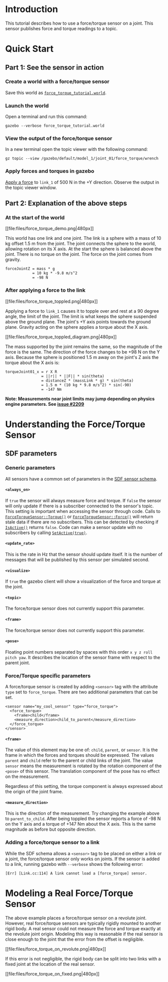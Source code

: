 # Introduction
This tutorial describes how to use a force/torque sensor on a joint.
This sensor publishes force and torque readings to a topic.


# Quick Start

## Part 1: See the sensor in action

### Create a world with a force/torque sensor
Save this world as
[`force_torque_tutorial.world`](https://bitbucket.org/osrf/gazebo_tutorials/raw/default/force_torque_sensor/files/force_torque_tutorial.world).

<include from='/#include/' src='http://bitbucket.org/osrf/gazebo_tutorials/raw/default/force_torque_sensor/files/force_torque_tutorial.world' />

### Launch the  world
Open a terminal and run this command:

```
gazebo --verbose force_torque_tutorial.world
```

### View the output of the force/torque sensor
In a new terminal open the topic viewer with the following command:

```
gz topic --view /gazebo/default/model_1/joint_01/force_torque/wrench
```

### Apply forces and torques in gazebo
[Apply a force](tutorials?tut=apply_force_torque) to `link_1` of 500 N in the +Y direction.
Observe the output in the topic viewer window.


## Part 2: Explanation of the above steps

### At the start of the world
[[file:files/force_torque_demo.png|480px]]

This world has one link and one joint.
The link is a sphere with a mass of 10 kg offset 1.5 m from the joint.
The joint connects the sphere to the world, allowing rotation on its X axis.
At the start the sphere is balanced above the joint.
There is no torque on the joint.
The force on the joint comes from gravity.

```
forceJointZ = mass * g
            = 10 kg * -9.8 m/s^2
            = -98 N
```

### After applying a force to the link
[[file:files/force_torque_toppled.png|480px]]

Applying a force to `link_1` causes it to topple over and rest at a 90 degree angle, the limit of the joint.
The limit is what keeps the sphere suspended above the ground plane.
The joint's +Y axis points towards the ground plane.
Gravity acting on the sphere applies a torque about the X axis.

[[file:files/force_torque_toppled_diagram.png|480px]]

The mass supported by the joint remains the same, so the magnitude of the force is the same.
The direction of the force changes to be +98 N on the Y axis.
Because the sphere is positioned 1.5 m away on the joint's Z axis the torque about the X axis is:

```
torqueJoint01_x = r X R
                = ||r|| * ||F|| * sin(theta)
                = distanceZ * (massLink * g) * sin(theta)
                = 1.5 m * (10 kg * 9.8 m/s^2) * sin(-90)
                = -147 Nm
```

**Note: Measurements near joint limits may jump depending on physics engine parameters. See [issue #2209](https://github.com/osrf/gazebo/issues/2209)**

# Understanding the Force/Torque Sensor

## SDF parameters

### Generic parameters
All sensors have a common set of parameters in the [SDF sensor schema](http://sdformat.org/spec?ver=1.6&elem=sensor).

#### `<always_on>`
If `true` the sensor will always measure force and torque.
If `false` the sensor will only update if there is a subscriber connected to the sensor's topic.
This setting is important when accessing the sensor through code.
Calls to [`ForceTorqueSensor::Torque()`](http://osrf-distributions.s3.amazonaws.com/gazebo/api/7.1.0/classgazebo_1_1sensors_1_1ForceTorqueSensor.html#a050a369346fb2d338ae956b2fc01b7a0) or [`ForceTorqueSensor::Force()`](http://osrf-distributions.s3.amazonaws.com/gazebo/api/7.1.0/classgazebo_1_1sensors_1_1ForceTorqueSensor.html#ad578fc59083b6ceca7924d2335402d55) will return stale data if there are no subscribers.
This can be detected by checking if [`IsActive()`](http://osrf-distributions.s3.amazonaws.com/gazebo/api/7.1.0/classgazebo_1_1sensors_1_1ForceTorqueSensor.html#aa58bb55f74716e3435ae09ed212df26f) returns `false`.
Code can make a sensor update with no subscribers by calling [`SetActive(true)`](http://osrf-distributions.s3.amazonaws.com/gazebo/api/7.1.0/classgazebo_1_1sensors_1_1Sensor.html#a9a22d0e822e1d2bcd03c8594a0f5a40b).

#### `<update_rate>`
This is the rate in Hz that the sensor should update itself.
It is the number of messages that will be published by this sensor per simulated second.

#### `<visualize>`
If `true` the gazebo client will show a visualization of the force and torque at the joint.

#### `<topic>`
The force/torque sensor does not currently support this parameter.

#### `<frame>`
The force/torque sensor does not currently support this parameter.

#### `<pose>`
Floating point numbers separated by spaces with this order `x y z roll pitch yaw`.
It describes the location of the sensor frame with respect to the parent joint.

### Force/Torque specific parameters
A force/torque sensor is created by adding `<sensor>` tag with the attribute `type` set to `force_torque`.
There are two additional parameters that can be set.

```
<sensor name="my_cool_sensor" type="force_torque">
  <force_torque>
    <frame>child</frame>
    <measure_direction>child_to_parent</measure_direction>
  </force_torque>
</sensor>
```

#### `<frame>`
The value of this element may be one of: `child`, `parent`, or `sensor`.
It is the frame in which the forces and torques should be expressed.
The values `parent` and `child` refer to the parent or child links of the joint.
The value `sensor` means the measurement is rotated by the rotation component of the `<pose>` of this sensor.
The translation component of the pose has no effect on the measurement.

Regardless of this setting, the torque component is always expressed about the origin of the joint frame.

#### `<measure_direction>`
This is the direction of the measurement.
Try changing the example above to `parent_to_child`.
After being toppled the sensor reports a force of -98 N on the Y axis and a torque of +147 Nm about the X axis.
This is the same magnitude as before but opposite direction.

### Adding a force/torque sensor to a link
While the SDF schema allows a `<sensor>` tag to be placed on either a link or a joint, the force/torque sensor only works on joints.
If the sensor is added to a link, running gazebo with `--verbose` shows the following error:

```
[Err] [Link.cc:114] A link cannot load a [force_torque] sensor.
```

# Modeling a Real Force/Torque Sensor

The above example places a force/torque sensor on a revolute joint.
However, real force/torque sensors are typically rigidly mounted to another rigid body.
A real sensor could not measure the force and torque exactly at the revolute joint origin.
Modeling this way is reasonable if the real sensor is close enough to the joint that the error from the offset is negligible.

[[file:files/force_torque_on_revolute.png|480px]]

If this error is not negligible, the rigid body can be split into two links with a fixed joint at the location of the real sensor.

[[file:files/force_torque_on_fixed.png|480px]]
